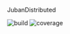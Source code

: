 JubanDistributed

![build](https://github.com/jubanlabs/juban-distributed/workflows/build/badge.svg)
![coverage](https://img.shields.io/endpoint?url=https%3A%2F%2Fjubanlabs.github.io%2Fcode-coverage%2Fjubanlabs%2Fjuban-distributed%2Fbadge.txt)
